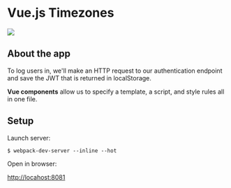 Vue.js Timezones
===

![](https://vuejs.org/images/logo.png)

## About the app

To log users in, we'll make an HTTP request to our authentication endpoint and save the JWT that is returned in localStorage.

**Vue components** allow us to specify a template, a script, and style rules all in one file.


## Setup

Launch server:

```
$ webpack-dev-server --inline --hot
```

Open in browser:

[http://locahost:8081](http://locahost:8081)
